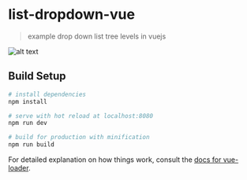 # list-dropdown-vue

> example drop down list tree levels in vuejs

![alt text][logo]

[logo]: https://media.giphy.com/media/3o6fJ6Tlqp0KFgdfwc/giphy.gif "Dropdown list vue"

## Build Setup

``` bash
# install dependencies
npm install

# serve with hot reload at localhost:8080
npm run dev

# build for production with minification
npm run build
```

For detailed explanation on how things work, consult the [docs for vue-loader](http://vuejs.github.io/vue-loader).
